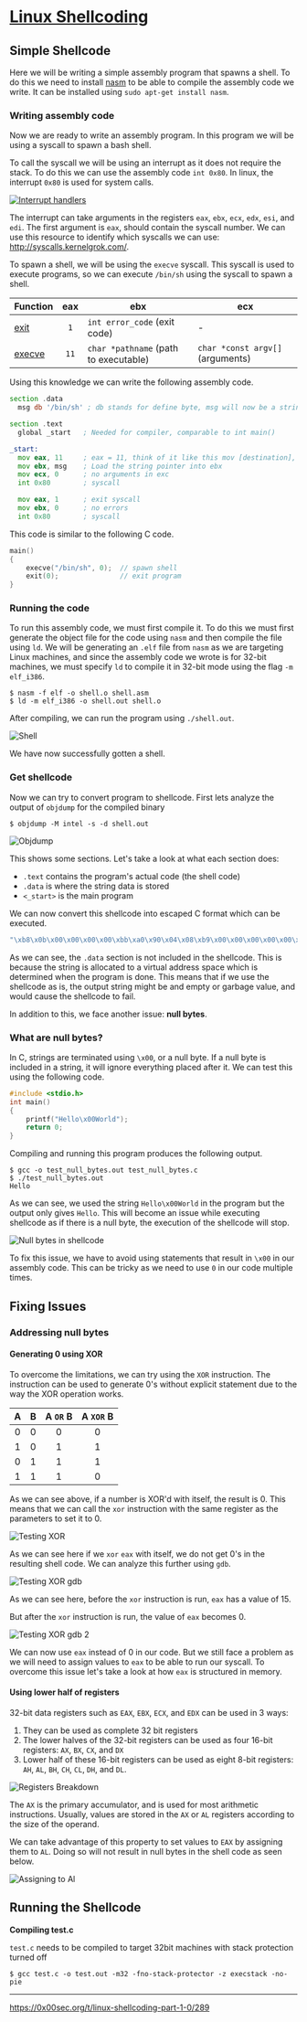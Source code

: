 # [Linux Shellcoding](https://0x00sec.org/t/linux-shellcoding-part-1-0/289)

## Simple Shellcode

Here we will be writing a simple assembly program that spawns a shell. To do this we need to install [nasm](https://www.nasm.us/) to be able to compile the assembly code we write. It can be installed using `sudo apt-get install nasm`.

### Writing assembly code

Now we are ready to write an assembly program. In this program we will be using a syscall to spawn a bash shell.

To call the syscall we will be using an interrupt as it does not require the stack. To do this we can use the assembly code `int 0x80`. In linux, the interrupt `0x80` is used for system calls.

[![Interrupt handlers](img/interrupt_codes.png)](https://stackoverflow.com/a/28784822)

The interrupt can take arguments in the registers `eax`, `ebx`, `ecx`, `edx`, `esi`, and `edi`. The first argument is `eax`, should contain the syscall number. We can use this resource to identify which syscalls we can use: http://syscalls.kernelgrok.com/.

To spawn a shell, we will be using the `execve` syscall. This syscall is used to execute programs, so we can execute `/bin/sh` using the syscall to spawn a shell.

| Function | eax | ebx | ecx |
|--|:-:|--|--|
| [exit](http://man7.org/linux/man-pages/man2/exit.2.html) | `1` | `int error_code` (exit code) | - |
| [execve](http://man7.org/linux/man-pages/man2/execve.2.html) | `11` | `char *pathname` (path to executable) | `char *const argv[]` (arguments) |

Using this knowledge we can write the following assembly code.

```asm
section .data
  msg db '/bin/sh' ; db stands for define byte, msg will now be a string pointer.

section .text
  global _start   ; Needed for compiler, comparable to int main()

_start:
  mov eax, 11     ; eax = 11, think of it like this mov [destination], [source], 11 is execve
  mov ebx, msg    ; Load the string pointer into ebx
  mov ecx, 0      ; no arguments in exc
  int 0x80        ; syscall

  mov eax, 1      ; exit syscall
  mov ebx, 0      ; no errors
  int 0x80        ; syscall
```

This code is similar to the following C code.

```c
main()
{
    execve("/bin/sh", 0);  // spawn shell
    exit(0);               // exit program
}
```

### Running the code

To run this assembly code, we must first compile it. To do this we must first generate the object file for the code using `nasm` and then compile the file using `ld`. We will be generating an `.elf` file from `nasm` as we are targeting Linux machines, and since the assembly code we wrote is for 32-bit machines, we must specify `ld` to compile it in 32-bit mode using the flag `-m elf_i386`.

```console
$ nasm -f elf -o shell.o shell.asm
$ ld -m elf_i386 -o shell.out shell.o
```

After compiling, we can run the program using `./shell.out`.

![Shell](img/initial_shell_output.png)

We have now successfully gotten a shell.

### Get shellcode

Now we can try to convert program to shellcode. First lets analyze the output of `objdump` for the compiled binary

```console
$ objdump -M intel -s -d shell.out
```
![Objdump](img/objdump_explanation.png)

This shows some sections. Let's take a look at what each section does:

* `.text` contains the program's actual code (the shell code)
* `.data` is where the string data is stored
* `<_start>` is the main program



We can now convert this shellcode into escaped C format which can be executed.

```c
"\xb8\x0b\x00\x00\x00\x00\xbb\xa0\x90\x04\x08\xb9\x00\x00\x00\x00\x00\xcd\x80\xb8\x01\x00\x00\x00\xbb\x00\x00\x00\x00\xcd\x80"
```

As we can see, the `.data` section is not included in the shellcode. This is because the string is allocated to a virtual address space which is determined when the program is done. This means that if we use the shellcode as is, the output string might be and empty or garbage value, and would cause the shellcode to fail.

In addition to this, we face another issue: **null bytes**.

### What are null bytes?
In C, strings are terminated using `\x00`, or a null byte. If a null byte is included in a string, it will ignore everything placed after it. We can test this using the following code.

```c
#include <stdio.h>
int main()
{
    printf("Hello\x00World");
    return 0;
}
```
Compiling and running this program produces the following output.
```console
$ gcc -o test_null_bytes.out test_null_bytes.c
$ ./test_null_bytes.out
Hello
```
As we can see, we used the string `Hello\x00World` in the program but the output only gives `Hello`. This will become an issue while executing shellcode as if there is a null byte, the execution of the shellcode will stop.

![Null bytes in shellcode](img/null_bytes_in_shellcode.png)

To fix this issue, we have to avoid using statements that result in `\x00` in our assembly code. This can be tricky as we need to use `0` in our code multiple times.

## Fixing Issues

### Addressing null bytes

#### Generating 0 using XOR

To overcome the limitations, we can try using the `XOR` instruction. The instruction can be used to generate 0's without explicit statement due to the way the XOR operation works.

| A | B | A `OR` B | A `XOR` B |
|:--:|:--:|:--:|:--:|
| 0 | 0 | 0 | 0 |
| 1 | 0 | 1 | 1 |
| 0 | 1 | 1 | 1 |
| 1 | 1 | 1 | 0 |

As we can see above, if a number is XOR'd with itself, the result is 0. This means that we can call the `xor` instruction with the same register as the parameters to set it to 0.

![Testing XOR](img/xor_test.png)

As we can see here if we `xor` `eax` with itself, we do not get 0's in the resulting shell code. We can analyze this further using `gdb`.

![Testing XOR gdb](img/xor_gdb_1.png)

As we can see here, before the `xor` instruction is run, `eax` has a value of 15.

But after the `xor` instruction is run, the value of `eax` becomes 0.

![Testing XOR gdb 2](img/xor_gdb_2.png)

We can now use `eax` instead of 0 in our code. But we still face a problem as we will need to assign values to `eax` to be able to run our syscall. To overcome this issue let's take a look at how `eax` is structured in memory.

#### Using lower half of registers

32-bit data registers such as `EAX`, `EBX`, `ECX`, and `EDX` can be used in 3 ways:
1. They can be used as complete 32 bit registers
2. The lower halves of the 32-bit registers can be used as four 16-bit registers: `AX`, `BX`, `CX`, and `DX`
3. Lower half of these 16-bit registers can be used as eight 8-bit registers: `AH`, `AL`, `BH`, `CH`, `CL`, `DH`, and `DL`.

![Registers Breakdown](img/registers.png)

The `AX` is the primary accumulator, and is used for most arithmetic instructions. Usually, values are stored in the `AX` or `AL` registers according to the size of the operand.

We can take advantage of this property to set values to `EAX` by assigning them to `AL`. Doing so will not result in null bytes in the shell code as seen below.

![Assigning to Al](img/assign_to_al.png)


## Running the Shellcode

**Compiling test.c**

`test.c` needs to be compiled to target 32bit machines with stack protection turned off
```console
$ gcc test.c -o test.out -m32 -fno-stack-protector -z execstack -no-pie
```





---
https://0x00sec.org/t/linux-shellcoding-part-1-0/289
